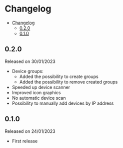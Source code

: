 # Changelog

- [Changelog](#changelog)
  - [0.2.0](#020)
  - [0.1.0](#010)

## 0.2.0

Released on 30/01/2023

- Device groups:
  - Added the possibility to create groups
  - Added the possibility to remove created groups
- Speeded up device scanner
- Improved icon graphics
- No automatic device scan
- Possibility to manually add devices by IP address

## 0.1.0

Released on 24/01/2023

- First release
